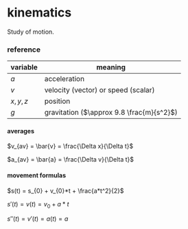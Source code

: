 # kinematics

Study of motion.

### reference

| variable | meaning                                   |
| -------- | ----------------------------------------- |
| $a$      | acceleration                              |
| $v$      | velocity (vector) or speed (scalar)       |
| $x,y,z$  | position                                  |
| $g$      | gravitation ($\approx 9.8 \frac{m}{s^2}$) |

#### averages

$v_{av} = \bar{v} = \frac{\Delta x}{\Delta t}$

$a_{av} = \bar{a} = \frac{\Delta v}{\Delta t}$

#### movement formulas

$s(t) = s_{0} + v_{0}*t + \frac{a*t^2}{2}$

$s'(t) = v(t) = v_{0} + a*t$

$s''(t) = v'(t) = a(t) = a$
